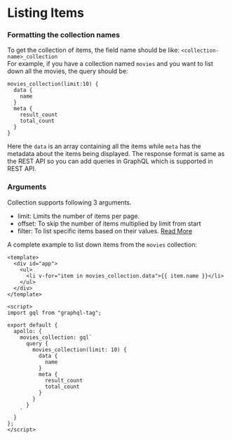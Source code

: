 # Listing Items

<!-- ### Formatting the collection names

While Directus REST API uses `snake_case` for collection names, the GraphQL standard is to use `camelCase` in queries. So if you have a collection named `member_favorites` it should be queried as `memberFavorites`. -->

### Formatting the collection names

To get the collection of items, the field name should be like: `<collection-name>_collection`
<br>For example, if you have a collection named `movies` and you want to list down all the movies, the query should be:

```
movies_collection(limit:10) {
  data {
    name
  }
  meta {
    result_count
    total_count
  }
}
```

Here the `data` is an array containing all the items while `meta` has the metadata about the items being displayed. The response format is same as the REST API so you can add queries in GraphQL which is supported in REST API.

### Arguments

Collection supports following 3 arguments.

- limit: Limits the number of items per page.
- offset: To skip the number of items multiplied by limit from start
- filter: To list specific items based on their values. [Read More](./filters)

A complete example to list down items from the `movies` collection:

```vue
<template>
  <div id="app">
    <ul>
      <li v-for="item in movies_collection.data">{{ item.name }}</li>
    </ul>
  </div>
</template>

<script>
import gql from "graphql-tag";

export default {
  apollo: {
    movies_collection: gql`
      query {
        movies_collection(limit: 10) {
          data {
            name
          }
          meta {
            result_count
            total_count
          }
        }
      }
    `
  }
};
</script>
```
